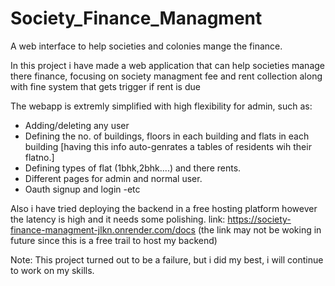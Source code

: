 # Society_Finance_Managment
A web interface to help societies and colonies mange the finance.

In this project i have made a web application that can help societies manage there finance, focusing on society managment fee and rent collection along with fine system that gets trigger if rent is due

The webapp is extremly simplified with high flexibility for admin, such as:
- Adding/deleting any user
- Defining the no. of buildings, floors in each building and flats in each building [having this info auto-genrates a tables of residents wih their flatno.]
- Defining types of flat (1bhk,2bhk....) and there rents.
- Different pages for admin and normal user.
- Oauth signup and login
-etc

Also i have tried deploying the backend in a free hosting platform however the latency is high and it needs some polishing.
link: https://society-finance-managment-jlkn.onrender.com/docs
(the link may not be woking in future since this is a free trail to host my backend)

Note: This project turned out to be a failure, but i did my best, i will continue to work on my skills.
